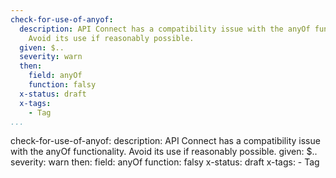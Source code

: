 ```yaml
---
check-for-use-of-anyof:
  description: API Connect has a compatibility issue with the anyOf functionality.
    Avoid its use if reasonably possible.
  given: $..
  severity: warn
  then:
    field: anyOf
    function: falsy
  x-status: draft
  x-tags:
    - Tag    
...
```

check-for-use-of-anyof:
  description: API Connect has a compatibility issue with the anyOf functionality.
    Avoid its use if reasonably possible.
  given: $..
  severity: warn
  then:
    field: anyOf
    function: falsy
  x-status: draft
  x-tags:
    - Tag    